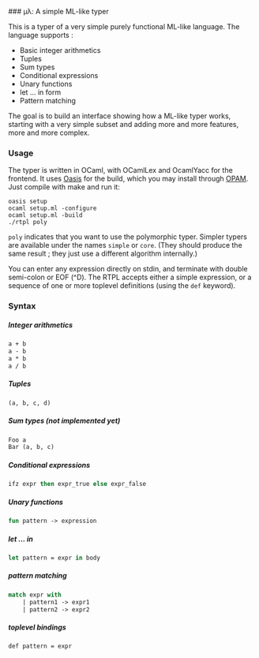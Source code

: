 ### µλ: A simple ML-like typer

This is a typer of a very simple purely functional ML-like language.
The language supports :
* Basic integer arithmetics
* Tuples
* Sum types
* Conditional expressions
* Unary functions
* let ... in form
* Pattern matching

The goal is to build an interface showing how a ML-like typer works,
starting with a very simple subset and adding more and more features,
more and more complex.

### Usage

The typer is written in OCaml, with OCamlLex and OcamlYacc for the
frontend. It uses [Oasis](https://github.com/ocaml/oasis) for the build,
which you may install through [OPAM](http://opam.ocaml.org/).
Just compile with make and run it:

```
oasis setup
ocaml setup.ml -configure
ocaml setup.ml -build
./rtpl poly
```

`poly` indicates that you want to use the polymorphic typer. Simpler typers
are available under the names `simple` or `core`. (They should produce the
same result ; they just use a different algorithm internally.)

You can enter any expression directly on stdin, and terminate with
double semi-colon or EOF (^D). The RTPL accepts either a simple expression,
or a sequence of one or more toplevel definitions (using the `def` keyword).

### Syntax

##### Integer arithmetics

```ocaml
a + b
a - b
a * b
a / b
```

##### Tuples

```ocaml
(a, b, c, d)
```

##### Sum types (not implemented yet)

```ocaml
Foo a
Bar (a, b, c)
```

##### Conditional expressions

```ocaml
ifz expr then expr_true else expr_false
```

##### Unary functions

```ocaml
fun pattern -> expression
```

##### let ... in

```ocaml
let pattern = expr in body
```

##### pattern matching

```ocaml
match expr with
    | pattern1 -> expr1
    | pattern2 -> expr2
```

##### toplevel bindings

```ocaml
def pattern = expr
```
